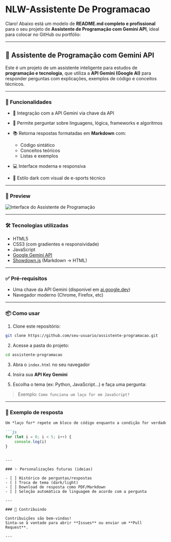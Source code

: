# NLW-Assistente De Programacao
Claro! Abaixo está um modelo de **README.md completo e profissional** para o seu projeto de **Assistente de Programação com Gemini API**, ideal para colocar no GitHub ou portfólio:

---

## 🧠 Assistente de Programação com Gemini API

Este é um projeto de um assistente inteligente para estudos de **programação e tecnologia**, que utiliza a **API Gemini (Google AI)** para responder perguntas com explicações, exemplos de código e conceitos técnicos. 

---

### 🚀 Funcionalidades

* 🔐 Integração com a API Gemini via chave da API
* 💬 Permite perguntar sobre linguagens, lógica, frameworks e algoritmos
* 📚 Retorna respostas formatadas em **Markdown** com:

  * Código sintático
  * Conceitos teóricos
  * Listas e exemplos
* 💻 Interface moderna e responsiva
* 🎨 Estilo dark com visual de e-sports técnico

---

### 📸 Preview

![Interface do Assistente de Programação](./assets/preview.jpg)

---

### 🛠️ Tecnologias utilizadas

* HTML5
* CSS3 (com gradientes e responsividade)
* JavaScript
* [Google Gemini API](https://ai.google.dev/)
* [Showdown.js](https://github.com/showdownjs/showdown) (Markdown → HTML)

---

### ✅ Pré-requisitos

* Uma chave da API Gemini (disponível em [ai.google.dev](https://ai.google.dev/))
* Navegador moderno (Chrome, Firefox, etc)

---

### 📦 Como usar

1. Clone este repositório:

```bash
git clone https://github.com/seu-usuario/assistente-programacao.git
```

2. Acesse a pasta do projeto:

```bash
cd assistente-programacao
```

3. Abra o `index.html` no seu navegador

4. Insira sua **API Key Gemini**

5. Escolha o tema (ex: Python, JavaScript...) e faça uma pergunta:

> Exemplo:
> `Como funciona um laço for em JavaScript?`

---

### 🧠 Exemplo de resposta

````markdown
Um *laço for* repete um bloco de código enquanto a condição for verdadeira:

```js
for (let i = 0; i < 5; i++) {
    console.log(i)
}
````

```

---

### ✨ Personalizações futuras (ideias)

- [ ] Histórico de perguntas/respostas
- [ ] Troca de tema (dark/light)
- [ ] Download de resposta como PDF/Markdown
- [ ] Seleção automática de linguagem de acordo com a pergunta

---

### 🤝 Contribuindo

Contribuições são bem-vindas!  
Sinta-se à vontade para abrir **Issues** ou enviar um **Pull Request**.

---
